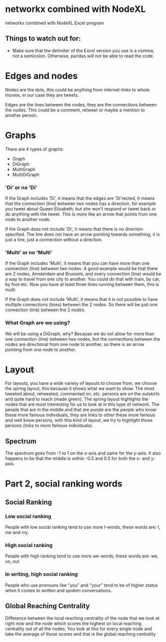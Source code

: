 # networkx combined with NodeXL
networkx combined with NodeXL Excel program

## Things to watch out for:
- Make sure that the delimiter of the Excel version you use is a comma,
not a semicolon. Otherwise, pandas will not be able to read the code.

# Edges and nodes
Nodes are the dots, this could be anything from internet-links to whole movies,
in our case they are tweets.

Edges are the lines between the nodes, they are the connections between the nodes.
This could be a comment, retweet or maybe a mention to another person.

# Graphs
There are 4 types of graphs:
- Graph
- DiGraph
- MultiGraph
- MultiDiGraph

### 'Di' or no 'Di'
If the Graph includes 'Di', it means that the edges are 'Di'rected,
it means that the connection (line) between two nodes has a direction, for example
you tweet about Queen Elizabeth, but she won't respond or tweet back or do anything
with the tweet. This is more like an arrow that points from one node to another node.

If the Graph does not include 'Di', it means that there is no direction specified.
The line does not have an arrow pointing towards something, it is just a line, 
just a connection without a direction.

### 'Multi' or no 'Multi'
If the Graph includes 'Multi', it means that you can have more than one connection
(line) between two nodes. A good example would be that there are 2 nodes,
Amsterdam and Brussels, and every connection (line) would be a way to travel from
one city to another. You could do that with train, by car, by foot etc. Now you have
at least three lines running between them, this is multi.

If the Graph does not include 'Multi', it means that it is not possible to have
multiple connections (lines) between the 2 nodes. So there will be just one connection
(line) between the 2 nodes.

### What Graph are we using?
We will be using a DiGraph, why? Because we do not allow for more than one connection
(line) between two nodes, but the connections between the nodes are directional from
one node to another, so there is an arrow pointing from one node to another.

# Layout
For layouts, you have a wide variety of layouts to choose from, we choose the spring
layout, this because it shows what we want to show. The most tweeted about, retweeted,
commented on, etc. persons are on the outskirts and quite hard to reach (made green).
The spring layout highlights the nodes that are most interesting for us to look at 
in this type of network. The people that are in the middle and that are purple are
the people who know these more famous individuals, they are links to other these 
more famous and well know persons, with this kind of layout, we try to highlight 
those persons (links to more famous individuals).

## Spectrum
The spectrum goes from -1 to 1 on the x-axis and same for the y-axis. It also happens
to be that the middle is within -0.5 and 0.5 for both the x- and y-axis.

# Part 2, social ranking words
## Social Ranking
### Low social ranking
People with low social ranking tend to use more I-words, these words are: I, me and my.

### High social ranking
People with high ranking tend to use more we-words, these words are: we, us, our.

### In writing, high social ranking
People who use pronouns like "you" and "your" tend to be of higher status when it 
comes to written and spoken conversations.

## Global Reaching Centrality
Difference between the local reaching centrality of the node that we look at right
now and the node which scores the highest on local reaching centrality out of all the
nodes. You look at this for every single node and take the average of those scores
and that is the global reaching centrality